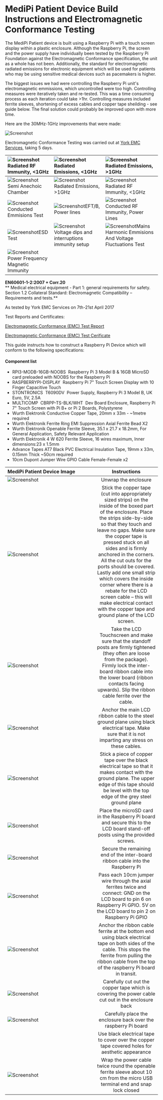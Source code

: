 # MediPi Patient Device Build Instructions and Electromagnetic Conformance Testing
The MediPi Patient device is built using a Raspberry Pi with a touch screen display within a plastic enclosure. Although the Raspberry Pi, the screen and the power supply have individually been tested by the Raspberry Pi Foundation against the Electromagnetic Conformance specification, the unit as a whole has not been. Additionally, the standard for electromagnetic radiated emissions for electronic equipment which will be used for patients who may be using sensitive medical devices such as pacemakers is higher.

The biggest issues we had were controlling the Raspberry Pi unit's electromagnetic emmissions, which uncontrolled were too high. Controlling measures were iteratively taken and re-tested. This was a time consuming process as each iteration could take >1hr.  Controlling measures included ferrite sleeves, shortening of excess cables and copper tape sheilding - see guide below. The final solution could probably be improved upon with more time.

Here are the 30MHz-1GHz improvements that were made:

![Screenshot](images/emmissions_chamber_tests/30MHz-1GHz.jpg)

Electromagnetic Conformance Testing was carried out at [York EMC Services](www.yorkemc.com), taking 5 days.

|  ![Screenshot](images/emmissions_chamber_tests/001.JPG) Radiated RF Immunity, <1GHz|![Screenshot](images/emmissions_chamber_tests/002.JPG)Radiated Emissions, <1GHz|  ![Screenshot](images/emmissions_chamber_tests/003.JPG)Radiated Emissions, >1GHz
| :-------------|:-------------|:-------------|
|![Screenshot](images/emmissions_chamber_tests/004.JPG) Semi Anechoic Chamber|![Screenshot](images/emmissions_chamber_tests/005.JPG)Radiated Emissions, >1GHz|  ![Screenshot](images/emmissions_chamber_tests/006.JPG) Radiated RF Immunity, <1GHz
|![Screenshot](images/lab_tests/001.JPG) Conducted Emmisions Test|![Screenshot](images/lab_tests/002.JPG)EFT/B, Power lines|![Screenshot](images/lab_tests/003.JPG)Conducted RF Immunity, Power Lines|
|![Screenshot](images/lab_tests/004.JPG)ESD Test|![Screenshot](images/lab_tests/005.JPG)Voltage dips and interruptions immunity setup|![Screenshot](images/lab_tests/006.JPG)Mains Harmonic Emmisions And Voltage Fluctuations Test|
|![Screenshot](images/lab_tests/007.JPG)Power Frequency Magnetic Immunity||||

**EN60601-1-2:2007 + Corr.20**  
** Medical electrical equipment - Part 1: general requirements for safety. Section 1.2 Collateral Standard: Electromagnetic Compatibility – Requirements and tests.**

As tested by York EMC Services on 7th-21st April 2017

Test Reports and Certificates:

[Electromagnetic Conformance (EMC) Test Report](https://github.com/rprobinson/MediPi/tree/master/EMCTesting/12387TR1-EMC_Test_Report.pdf)

[Electromagnetic Conformance (EMC) Test Cerificate](https://github.com/rprobinson/MediPi/tree/master/EMCTesting/12388TC1-EMC_Test_Certificate.pdf)

This guide instructs how to construct a Raspberry Pi Device which will conform to the following specifications:

#### Component list
* RPI3-MODB-16GB-NOOBS  Raspberry Pi 3 Model B & 16GB MicroSD card preloaded with NOOBS for the Raspberry Pi
* RASPBERRYPI-DISPLAY  Raspberry Pi 7" Touch Screen Display with 10 Finger Capacitive Touch
* STONTRONICS  T6090DV  Power Supply, Raspberry Pi 3 Model B, UK Euro, 5V, 2.5A
* MULTICOMP  CBRPP-TS-BLK/WHT  Dev Board Enclosure, Raspberry Pi 7" Touch Screen with Pi B+ or Pi 2 Boards, Polystyrene
* Wurth Elektronik Conductive Copper Tape, 20mm x 33m - ~1metre required
* Wurth Elektronik Ferrite Ring EMI Suppression Axial Ferrite Bead X2
* Wurth Elektronik Openable Ferrite Sleeve, 35.1 x 21.7 x 18.2mm, For General Application, Safety Relevant Application
* Wurth Elektronik 4 W 620 Ferrite Sleeve, 16 wires maximum, Inner dimensions:23 x 1.5mm
* Advance Tapes AT7 Black PVC Electrical Insulation Tape, 19mm x 33m, 0.15mm Thick ~50cm required
* 10cm Dupont Jumper Wire GPIO Cable  Female-Female x2

| MediPi&nbsp;Patient&nbsp;Device&nbsp;Image&nbsp;&nbsp;&nbsp;&nbsp;&nbsp;&nbsp;&nbsp;&nbsp;&nbsp;&nbsp;&nbsp;&nbsp;&nbsp; | Instructions  |
| ---------------------------------|:-------------:|
| ![Screenshot](images/1.jpg) | Unwrap the enclosure |
|![Screenshot](images/2.jpg) | Stick the copper tape (cut into appropriately sized strips) on the inside of the boxed part of the enclosure. Place the strips side-by-side so that they touch and leave no gaps. Make sure the copper tape is pressed stuck on all sides and is firmly anchored in the corners. All the cut outs for the ports should be covered. Lastly add one small strip which covers the inside corner where there is a rebate for the LCD screen cable – this will make electrical contact with the copper tape and ground plane of the LCD screen.|
|![Screenshot](images/3.jpg)|Take the LCD Touchscreen and make sure that the standoff posts are firmly tightened (they often are loose from the package). Firmly lock the inter-board ribbon cable into the lower board (ribbon contacts facing upwards). Slip the ribbon cable ferrite over the cable.|
|![Screenshot](images/4.jpg)|Anchor the main LCD ribbon cable to the steel ground plane using black electrical tape. Make sure that it is not imparting any stress on these cables.|
|![Screenshot](images/5.jpg)|Stick a piece of copper tape over the black electrical tape so that it makes contact with the ground plane. The upper edge of this tape should be level with the top edge of the grey steel ground plane|
|![Screenshot](images/6.jpg)|Place the microSD card in the Raspberry Pi board and secure this to the LCD board stand-off posts using the provided screws. |
|![Screenshot](images/7.jpg)|Secure the remaining end of the inter-board ribbon cable into the Raspberry Pi|
|![Screenshot](images/8.jpg)|Pass each 10cm jumper wire through the axial ferrites twice and connect: GND on the LCD board to pin 6 on Raspberry Pi GPIO. 5V on the LCD board to pin 2 on Raspberry Pi GPIO|
|![Screenshot](images/9.jpg)|Anchor the ribbon cable ferrite at the bottom end using black electrical tape on both sides of the cable. This stops the ferrite from pulling the ribbon cable from the top of the raspberry Pi board in transit.|
|![Screenshot](images/10.jpg)|Carefully cut out the copper tape which is covering the power cable cut out in the enclosure back|
|![Screenshot](images/11.jpg)|Carefully place the enclosure back over the raspberry Pi board|
||Use black electrical tape to cover over the copper tape covered holes for aesthetic appearance|
|![Screenshot](images/12.jpg)|Wrap the power cable twice round the openable ferrite sleeve about 10 cm from the micro USB terminal end and snap lock closed|
